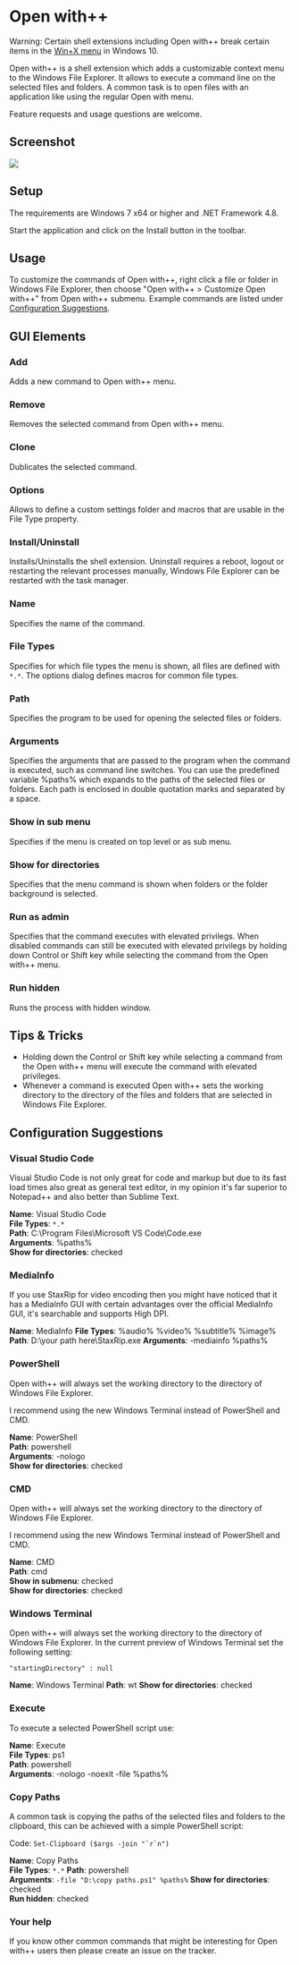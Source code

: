 
# Open with++

Warning: Certain shell extensions including Open with++ break certain items in the [Win+X menu](https://www.digitalcitizen.life/simple-questions-what-winx-menu-how-access-it) in Windows 10.

Open with++ is a shell extension which adds a customizable context menu to the Windows File Explorer. It allows to execute a command line on the selected files and folders. A common task is to open files with an application like using the regular Open with menu.

Feature requests and usage questions are welcome.

## Screenshot

![](https://raw.githubusercontent.com/stax76/OpenWithPlusPlus/master/Main.png)

## Setup

The requirements are Windows 7 x64 or higher and .NET Framework 4.8.

Start the application and click on the Install button in the toolbar.

## Usage

To customize the commands of Open with++, right click a file or folder in Windows File Explorer, then choose "Open with++ > Customize Open with++" from Open with++ submenu. Example commands are listed under [Configuration Suggestions](#configuration-suggestions).

## GUI Elements

### Add

Adds a new command to Open with++ menu.

### Remove

Removes the selected command from Open with++ menu.

### Clone

Dublicates the selected command.

### Options

Allows to define a custom settings folder and macros that are usable in the File Type property.

### Install/Uninstall

Installs/Uninstalls the shell extension. Uninstall requires a reboot, logout or restarting the relevant processes manually, Windows File Explorer can be restarted with the task manager.

### Name

Specifies the name of the command.

### File Types

Specifies for which file types the menu is shown, all files are defined with `*.*`. The options dialog defines macros for common file types.

### Path

Specifies the program to be used for opening the selected files or folders.

### Arguments

Specifies the arguments that are passed to the program when the command is executed, such as command line switches. You can use the predefined variable %paths% which expands to the paths of the selected files or folders. Each path is enclosed in double quotation marks and separated by a space.

### Show in sub menu

Specifies if the menu is created on top level or as sub menu.

### Show for directories

Specifies that the menu command is shown when folders or the folder background is selected.

### Run as admin

Specifies that the command executes with elevated privilegs. When disabled commands can still be executed with elevated privilegs by holding down Control or Shift key while selecting the command from the Open with++ menu.

### Run hidden

Runs the process with hidden window.

## Tips & Tricks

- Holding down the Control or Shift key while selecting a command from the Open with++ menu will execute the command with elevated privileges.
- Whenever a command is executed Open with++ sets the working directory to the directory of the files and folders that are selected in Windows File Explorer.

## Configuration Suggestions

### Visual Studio Code

Visual Studio Code is not only great for code and markup but due to its fast load times also great as general text editor, in my opinion it's far superior to Notepad++ and also better than Sublime Text.

**Name**: Visual Studio Code  
**File Types**: `*.*`  
**Path**: C:\Program Files\Microsoft VS Code\Code.exe  
**Arguments**: %paths%  
**Show for directories**: checked

### MediaInfo

If you use StaxRip for video encoding then you might have noticed that it has a MediaInfo GUI with certain advantages over the official MediaInfo GUI, it's searchable and supports High DPI.

**Name**: MediaInfo
**File Types**: %audio% %video% %subtitle% %image%
**Path**: D:\your path here\StaxRip.exe
**Arguments**: -mediainfo %paths%

### PowerShell

Open with++ will always set the working directory to the directory of Windows File Explorer.

I recommend using the new Windows Terminal instead of PowerShell and CMD.

**Name**: PowerShell  
**Path**: powershell  
**Arguments**: -nologo  
**Show for directories**: checked

### CMD

Open with++ will always set the working directory to the directory of Windows File Explorer.

I recommend using the new Windows Terminal instead of PowerShell and CMD.

**Name**: CMD  
**Path**: cmd  
**Show in submenu**: checked  
**Show for directories**: checked

### Windows Terminal

Open with++ will always set the working directory to the directory of Windows File Explorer. In the current preview of Windows Terminal set the following setting:

    "startingDirectory" : null

**Name**: Windows Terminal
**Path**: wt
**Show for directories**: checked

### Execute

To execute a selected PowerShell script use:

**Name**: Execute  
**File Types**: ps1  
**Path**: powershell  
**Arguments**: -nologo -noexit -file %paths%

### Copy Paths

A common task is copying the paths of the selected files and folders to the clipboard, this can be achieved with a simple PowerShell script:

Code:
```Set-Clipboard ($args -join "`r`n")```

**Name**: Copy Paths  
**File Types**: `*.*`
**Path**: powershell  
**Arguments**: `-file "D:\copy paths.ps1" %paths%`
**Show for directories**: checked  
**Run hidden**: checked

### Your help

If you know other common commands that might be interesting for Open with++ users then please create an issue on the tracker.